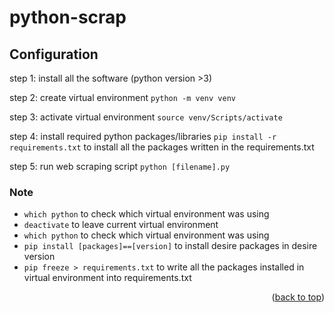 # python-scrap

<a name="readme-top"></a>

<!-- Configuration -->
## Configuration
step 1: install all the software (python version >3)

step 2: create virtual environment
```python -m venv venv```

step 3: activate virtual environment
```source venv/Scripts/activate```

step 4: install required python packages/libraries 
```pip install -r requirements.txt``` to install all the packages written in the requirements.txt

step 5: run web scraping script
```python [filename].py```


### Note
- ```which python``` to check which virtual environment was using
- ```deactivate``` to leave current virtual environment
- ```which python``` to check which virtual environment was using
- ```pip install [packages]==[version]``` to install desire packages in desire version
- ```pip freeze > requirements.txt``` to write all the packages installed in virtual environment into requirements.txt

  
<p align="right">(<a href="#readme-top">back to top</a>)</p>
